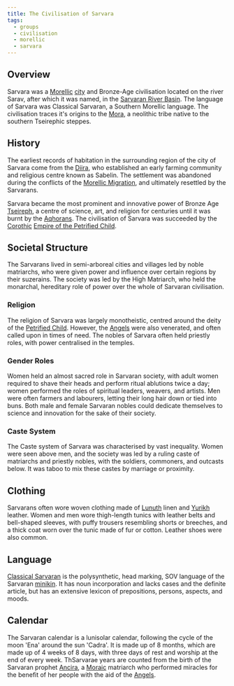 ```yaml
---
title: The Civilisation of Sarvara
tags:
  - groups
  - civilisation
  - morellic
  - sarvara
---
```

## Overview
Sarvara was a [Morellic](factions/morellic*.md) [city](locations/sarvara-(city).md) and Bronze-Age civilisation located on the river Sarav, after which it was named, in the [Sarvaran River Basin](locations/sarvaran-river-basin*.md). The language of Sarvara was Classical Sarvaran, a Southern Morellic language. The civilisation traces it's origins to the [Mora](factions/mora.md), a neolithic tribe native to the southern Tseirephic steppes.
## History
The earliest records of habitation in the surrounding region of the city of Sarvara come from the [Diira](factions/diira*.md), who established an early farming community and religious centre known as Sabelin. The settlement was abandoned during the conflicts of the [Morellic Migration](events/morellic-migration*.md), and ultimately resettled by the Sarvarans.

Sarvara became the most prominent and innovative power of Bronze Age [Tseireph](locations/tseireph*.md), a centre of science, art, and religion for centuries until it was burnt by the [Aqhorans](factions/aqhor). The civilisation of Sarvara was succeeded by the [Corothic](factions/coroth.md) [Empire of the Petrified Child](factions/empire-of-the-petrified-child.md).
## Societal Structure
The Sarvarans lived in semi-arboreal cities and villages led by noble matriarchs, who were given power and influence over certain regions by their suzerains. The society was led by the High Matriarch, who held the monarchal, hereditary role of power over the whole of Sarvaran civilisation.
### Religion
The religion of Sarvara was largely monotheistic, centred around the deity of the [Petrified Child](cosmology/deities/the-petrified-child.md). However, the [Angels](cosmology-1/celestial-beings/the-angels.md) were also venerated, and often called upon in times of need. The nobles of Sarvara often held priestly roles, with power centralised in the temples.
### Gender Roles
Women held an almost sacred role in Sarvaran society, with adult women required to shave their heads and perform ritual ablutions twice a day; women performed the roles of spiritual leaders, weavers, and artists. Men were often farmers and labourers, letting their long hair down or tied into buns. Both male and female Sarvaran nobles could dedicate themselves to science and innovation for the sake of their society.
### Caste System
The Caste system of Sarvara was characterised by vast inequality. Women were seen above men, and the society was led by a ruling caste of matriarchs and priestly nobles, with the soldiers, commoners, and outcasts below. It was taboo to mix these castes by marriage or proximity.
## Clothing
Sarvarans often wore woven clothing made of [Lunuth](flora/lunuth.md) linen and [Yurikh](fauna/yurikhs.md) leather. Women and men wore thigh-length tunics with leather belts and bell-shaped sleeves, with puffy trousers resembling shorts or breeches, and a thick coat worn over the tunic made of fur or cotton. Leather shoes were also common.
## Language
[Classical Sarvaran](languages/classical-sarvaran.md) is the polysynthetic, head marking, SOV language of the Sarvaran [minikin](fauna/minikin.md). It has noun incorporation and lacks cases and the definite article, but has an extensive lexicon of prepositions, persons, aspects, and moods.
## Calendar
The Sarvaran calendar is a lunisolar calendar, following the cycle of the moon 'Ena' around the sun 'Cadra'. It is made up of 8 months, which are made up of 4 weeks of 8 days, with three days of rest and worship at the end of every week. ThSarvarae years are counted from the birth of the Sarvaran prophet [Ancira](characters/ancira.md), a [Moraic](factions/mora.md) matriarch who performed miracles for the benefit of her people with the aid of the [Angels](cosmology-1/celestial-beings/the-angels.md).